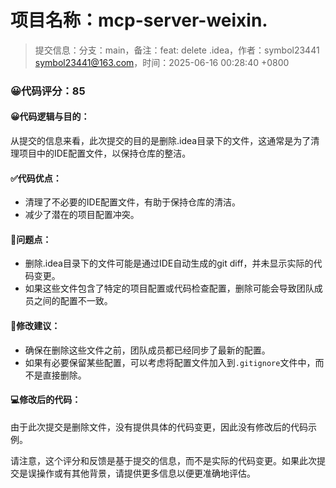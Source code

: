 # 项目名称：mcp-server-weixin.

> 提交信息：分支：main，备注：feat: delete .idea，作者：symbol23441 <symbol23441@163.com>，时间：2025-06-16 00:28:40 +0800

### 😀代码评分：85

#### 😀代码逻辑与目的：

从提交的信息来看，此次提交的目的是删除.idea目录下的文件，这通常是为了清理项目中的IDE配置文件，以保持仓库的整洁。

#### ✅代码优点：

- 清理了不必要的IDE配置文件，有助于保持仓库的清洁。
- 减少了潜在的项目配置冲突。

#### 🤔问题点：

- 删除.idea目录下的文件可能是通过IDE自动生成的git diff，并未显示实际的代码变更。
- 如果这些文件包含了特定的项目配置或代码检查配置，删除可能会导致团队成员之间的配置不一致。

#### 🎯修改建议：

- 确保在删除这些文件之前，团队成员都已经同步了最新的配置。
- 如果有必要保留某些配置，可以考虑将配置文件加入到`.gitignore`文件中，而不是直接删除。

#### 💻修改后的代码：

由于此次提交是删除文件，没有提供具体的代码变更，因此没有修改后的代码示例。

请注意，这个评分和反馈是基于提交的信息，而不是实际的代码变更。如果此次提交是误操作或有其他背景，请提供更多信息以便更准确地评估。